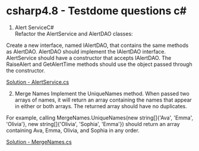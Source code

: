 # csharp4.8 - Testdome questions c# 


1. Alert ServiceC#  
Refactor the AlertService and AlertDAO classes:

Create a new interface, named IAlertDAO, that contains the same methods as AlertDAO.
AlertDAO should implement the IAlertDAO interface.
AlertService should have a constructor that accepts IAlertDAO.
The RaiseAlert and GetAlertTime methods should use the object passed through the constructor.


[Solution - AlertService.cs](https://github.com/ks7788/csharp4.8/blob/master/AlertService.cs)

2. Merge Names
Implement the UniqueNames method. When passed two arrays of names, it will return an array containing the names that appear in either or both arrays. The returned array should have no duplicates.

For example, calling MergeNames.UniqueNames(new string[]{'Ava', 'Emma', 'Olivia'}, new string[]{'Olivia', 'Sophia', 'Emma'}) should return an array containing Ava, Emma, Olivia, and Sophia in any order.

[Solution - MergeNames.cs](https://github.com/ks7788/csharp4.8/blob/master/AlertService.cs)
